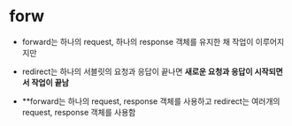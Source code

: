 
# forw


- forward는 하나의 request, 하나의 response 객체를 유지한 채 작업이 이루어지지만 

- redirect는 하나의 서블릿의 요청과 응답이 끝나면 **새로운 요청과 응답이 시작되면서 작업이 끝남**

- **forward는 하나의 request, response 객체를 사용하고 redirect는 여러개의 request, response 객체를 사용함
